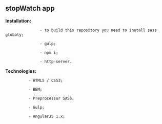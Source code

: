 ## stopWatch app

**Installation:**

                   - to build this repository you need to install sass globaly;

                   - gulp;

                   - npm i;

                   - http-server.

**Technologies:**

              - HTML5 / CSS3;

              - BEM;

              - Preprocessor SASS;

              - Gulp;

              - AngularJS 1.x;


